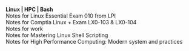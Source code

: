 <b>Linux | HPC | Bash</b><br>
Notes for Linux Essential Exam 010 from LPI<br>
Notes for Comptia Linux + Exam LX0-103 & LX0-104<br>
Notes for work<br>
Notes for Mastering Linux Shell Scripting<br>
Notes for High Performance Computing: Modern system and practices
